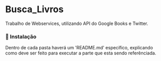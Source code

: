 # Busca_Livros
Trabalho de Webservices, utilizando API do Google Books e Twitter.

### 🔧 Instalação
Dentro de cada pasta haverá um 'README.md' específico, explicando como deve ser feito para executar a parte que esta sendo referênciada.
